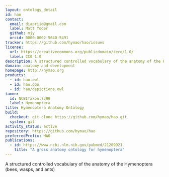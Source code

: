 ```yaml
---
layout: ontology_detail
id: hao
contact:
  email: diapriid@gmail.com
  label: Matt Yoder
  github: mjy
  orcid: 0000-0002-5640-5491
tracker: https://github.com/hymao/hao/issues
license:
  url: https://creativecommons.org/publicdomain/zero/1.0/
  label: CC0 1.0
description: A structured controlled vocabulary of the anatomy of the Hymenoptera (bees, wasps, and ants)
domain: anatomy and development
homepage: http://hymao.org
products:
  - id: hao.owl
  - id: hao.obo
  - id: hao/depictions.owl
taxon:
  id: NCBITaxon:7399
  label: Hymenoptera
title: Hymenoptera Anatomy Ontology
build:
  checkout: git clone https://github.com/hymao/hao.git
  system: git
activity_status: active
repository: https://github.com/hymao/hao
preferredPrefix: HAO
publications:
  - id: https://www.ncbi.nlm.nih.gov/pubmed/21209921
    title: "A gross anatomy ontology for hymenoptera"
---
```


A structured controlled vocabulary of the anatomy of the Hymenoptera (bees, wasps, and ants)
